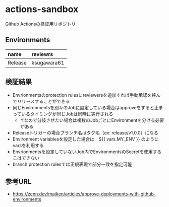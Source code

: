 # actions-sandbox

Github Actionsの検証用リポジトリ

## Environments

name | reviewrs
:--- | :---
Release | ksugawara61

## 検証結果

- Envrionmentsのprotection rulesにreviewersを追加すれば手動承認を挟んでリリースすることができる
- 同じEnvironmentsを別々のJobに設定している場合はapproveをすると止まっているタイミングが同じJobは同時に実行される
  - ↑なので分岐させたい場合は複数のJobごとにEnvironmentを分ける必要がある
- Releaseトリガーの場合ブランチ名はタグ名（ex: release/v1.0.0）になる
- Environment variablesを設定した場合は　${{ vars.MY_ENV }} のようにvarsを利用する
- Envrionmentsを設定していないJob内でEnvironmentsのSecretを使用するこはできない
- branch protection rulesでは正規表現で部分一致を指定可能

## 参考URL

- https://zenn.dev/matken/articles/approve-deployments-with-github-environments